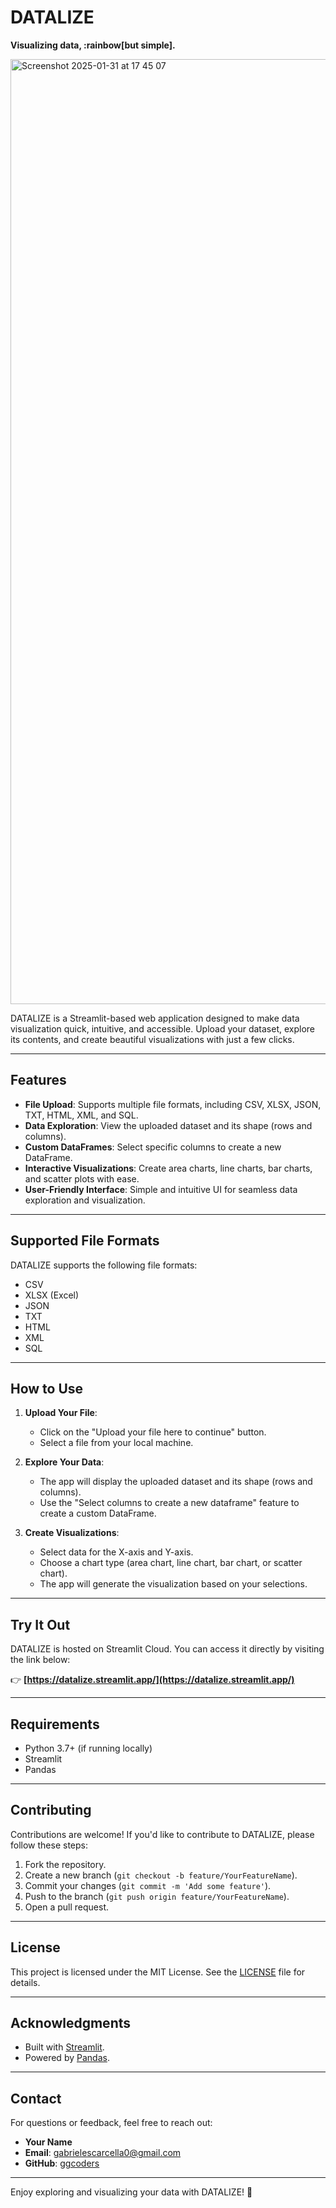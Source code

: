 # DATALIZE

**Visualizing data, :rainbow[but simple].**

<img width="1512" alt="Screenshot 2025-01-31 at 17 45 07" src="https://github.com/user-attachments/assets/5db6b01b-5e7c-4101-ae83-33da7906ded5" />

DATALIZE is a Streamlit-based web application designed to make data visualization quick, intuitive, and accessible. Upload your dataset, explore its contents, and create beautiful visualizations with just a few clicks.

---

## Features

- **File Upload**: Supports multiple file formats, including CSV, XLSX, JSON, TXT, HTML, XML, and SQL.
- **Data Exploration**: View the uploaded dataset and its shape (rows and columns).
- **Custom DataFrames**: Select specific columns to create a new DataFrame.
- **Interactive Visualizations**: Create area charts, line charts, bar charts, and scatter plots with ease.
- **User-Friendly Interface**: Simple and intuitive UI for seamless data exploration and visualization.

---

## Supported File Formats

DATALIZE supports the following file formats:

- CSV
- XLSX (Excel)
- JSON
- TXT
- HTML
- XML
- SQL

---

## How to Use

1. **Upload Your File**:
   - Click on the "Upload your file here to continue" button.
   - Select a file from your local machine.
  
2. **Explore Your Data**:
   - The app will display the uploaded dataset and its shape (rows and columns).
   - Use the "Select columns to create a new dataframe" feature to create a custom DataFrame.

3. **Create Visualizations**:
   - Select data for the X-axis and Y-axis.
   - Choose a chart type (area chart, line chart, bar chart, or scatter chart).
   - The app will generate the visualization based on your selections.

---

## Try It Out

DATALIZE is hosted on Streamlit Cloud. You can access it directly by visiting the link below:

👉 **[https://datalize.streamlit.app/](https://datalize.streamlit.app/)**

---

## Requirements

- Python 3.7+ (if running locally)
- Streamlit
- Pandas

---

## Contributing

Contributions are welcome! If you'd like to contribute to DATALIZE, please follow these steps:

1. Fork the repository.
2. Create a new branch (`git checkout -b feature/YourFeatureName`).
3. Commit your changes (`git commit -m 'Add some feature'`).
4. Push to the branch (`git push origin feature/YourFeatureName`).
5. Open a pull request.

---

## License

This project is licensed under the MIT License. See the [LICENSE](LICENSE) file for details.

---

## Acknowledgments

- Built with [Streamlit](https://streamlit.io/).
- Powered by [Pandas](https://pandas.pydata.org/).

---

## Contact

For questions or feedback, feel free to reach out:

- **Your Name**  
- **Email**: gabrielescarcella0@gmail.com
- **GitHub**: [ggcoders](https://github.com/ggcoders)  

---

Enjoy exploring and visualizing your data with DATALIZE! 🚀

